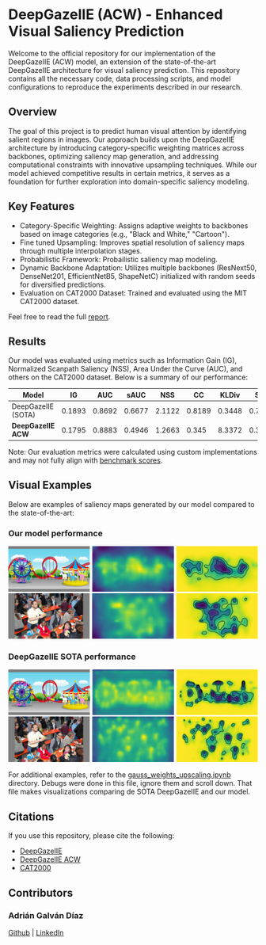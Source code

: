 # DeepGazeIIE (ACW) - Enhanced Visual Saliency Prediction

Welcome to the official repository for our implementation of the DeepGazeIIE (ACW) model, an extension of the state-of-the-art DeepGazeIIE architecture for visual saliency prediction. This repository contains all the necessary code, data processing scripts, and model configurations to reproduce the experiments described in our research.

## Overview
The goal of this project is to predict human visual attention by identifying salient regions in images. Our approach builds upon the DeepGazeIIE architecture by introducing category-specific weighting matrices across backbones, optimizing saliency map generation, and addressing computational constraints with innovative upsampling techniques. While our model achieved competitive results in certain metrics, it serves as a foundation for further exploration into domain-specific saliency modeling.

## Key Features

- Category-Specific Weighting: Assigns adaptive weights to backbones based on image categories (e.g., "Black and White," "Cartoon").
- Fine tuned Upsampling: Improves spatial resolution of saliency maps through multiple interpolation stages.
- Probabilistic Framework: Probailistic saliency map modeling.
- Dynamic Backbone Adaptation: Utilizes multiple backbones (ResNext50, DenseNet201, EfficientNetB5, ShapeNetC) initialized with random seeds for diversified predictions.
- Evaluation on CAT2000 Dataset: Trained and evaluated using the MIT CAT2000 dataset.

Feel free to read the full [report](https://github.com/AdrianGalvanDiaz/DeepGazeIIE_ACW/blob/main/Where%20we%20look_%20Approach%20to%20Predicting%20Visual%20Attention%20in%20Images%20using%20Deep%20Learning.docx%20(1).pdf).

## Results
Our model was evaluated using metrics such as Information Gain (IG), Normalized Scanpath Saliency (NSS), Area Under the Curve (AUC), and others on the CAT2000 dataset. Below is a summary of our performance:

| **Model**         | **IG**  | **AUC**  | **sAUC** | **NSS**  | **CC**   | **KLDiv** | **SIM**   |
|--------------------|---------|----------|----------|----------|----------|-----------|-----------|
| DeepGazeIIE (SOTA)| 0.1893  | 0.8692   | 0.6677   | 2.1122   | 0.8189   | 0.3448    | 0.706     |
| **DeepGazeIIE ACW**| 0.1795  | 0.8883   | 0.4946   | 1.2663   | 0.345    | 8.3372    | 0.3427    |

Note: Our evaluation metrics were calculated using custom implementations and may not fully align with [benchmark scores](https://saliency.tuebingen.ai/results_CAT2000.html).

## Visual Examples
Below are examples of saliency maps generated by our model compared to the state-of-the-art:

### Our model performance 
![alt text](<images/Screenshot 2024-11-22 112425.png>)
![alt text](<images/Screenshot 2024-11-22 112501.png>)

### DeepGazeIIE SOTA performance 
![alt text](<images/Screenshot 2024-11-22 112443.png>)
![alt text](<images/Screenshot 2024-11-22 112518.png>)

For additional examples, refer to the [gauss_weights_upscaling.ipynb](https://github.com/AdrianGalvanDiaz/DeepGazeIIE_ACW/blob/main/deepgaze_pytorch/gauss_weights_upscaling.ipynb) directory. Debugs were done in this file, ignore them and scroll down. That file makes visualizations comparing de SOTA DeepGazeIIE and our model. 

## Citations
If you use this repository, please cite the following:

- [DeepGazeIIE](https://openaccess.thecvf.com/content/ICCV2021/html/Linardos_DeepGaze_IIE_Calibrated_Prediction_in_and_Out-of-Domain_for_State-of-the-Art_Saliency_ICCV_2021_paper.html)
- [DeepGazeIIE ACW](https://github.com/AdrianGalvanDiaz/DeepGazeIIE_ACW/blob/main/Where%20we%20look_%20Approach%20to%20Predicting%20Visual%20Attention%20in%20Images%20using%20Deep%20Learning.docx%20(1).pdf)
- [CAT2000](https://arxiv.org/abs/1505.03581)

## Contributors

### Adrián Galván Díaz
[Github](https://github.com/AdrianGalvanDiaz) | 
[LinkedIn](https://www.linkedin.com/in/adrian-galvan-15780826a/)
